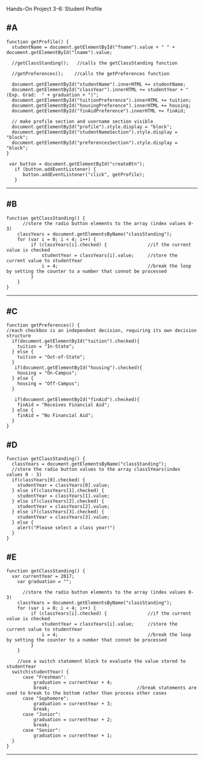 Hands-On Project 3-6:  Student Profile

#A
----------------------------------------------------------------------------------
    function getProfile() {
      studentName = document.getElementById("fname").value + " " + document.getElementById("lname").value;

      //getClassStanding();   //calls the getClassStanding function

      //getPreferences();    //calls the getPreferences function

      document.getElementById("studentName").innerHTML += studentName;
      document.getElementById("classYear").innerHTML += studentYear + " (Exp. Grad:  " + graduation + ")";
      document.getElementById("tuitionPreference").innerHTML += tuition;
      document.getElementById("housingPreference").innerHTML += housing;
      document.getElementById("finAidPreference").innerHTML += finAid;

      // make profile section and username section visible
      document.getElementById("profile").style.display = "block";
      document.getElementById("studentNameSection").style.display = "block";	  
      document.getElementById("preferencesSection").style.display = "block";
    }
    
     var button = document.getElementById("createBtn");
       if (button.addEventListener) {
          button.addEventListener("click", getProfile);
       }
----------------------------------------------------------------------------------
#B
----------------------------------------------------------------------------------
    function getClassStanding() {
          //store the radio button elements to the array (index values 0-3)
        classYears = document.getElementsByName("classStanding");    
        for (var i = 0; i < 4; i++) {
             if (classYears[i].checked) {               //if the current value is checked
                 studentYear = classYears[i].value;     //store the current value to studentYear
                 i = 4;                                 //break the loop by setting the counter to a number that connot be processed
             }
        }
    }

----------------------------------------------------------------------------------
#C
----------------------------------------------------------------------------------
    function getPreferences() {
    //each checkbox is an independent decision, requiring its own decision structure
      if(document.getElementById("tuition").checked){
        tuition = "In-State";
      } else {
        tuition = "Out-of-State";    
      }
       if(document.getElementById("housing").checked){
        housing = "On-Campus";
      } else {
        housing = "Off-Campus";    
      }

       if(document.getElementById("finAid").checked){
        finAid = "Receives Financial Aid";
      } else {
        finAid = "No Financial Aid";    
      }
    }

#D
----------------------------------------------------------------------------------
    function getClassStanding() {
      classYears = document.getElementsByName("classStanding");
      //store the radio button values to the array classSYears(index values 0 - 3)
      if(classYears[0].checked) {
        studentYear = classYears[0].value;
      } else if(classYears[1].checked) {
        studentYear = classYears[1].value;
      } else if(classYears[2].checked) {
        studentYear = classYears[2].value;
      } else if(classYears[3].checked) {
        studentYear = classYears[3].value;
      } else {
        alert("Please select a class year!")
      }
    }
#E
----------------------------------------------------------------------------------
    function getClassStanding() {
      var currentYear = 2017;
        var graduation = "";

          //store the radio button elements to the array (index values 0-3)
        classYears = document.getElementsByName("classStanding");    
        for (var i = 0; i < 4; i++) {
             if (classYears[i].checked) {               //if the current value is checked
                 studentYear = classYears[i].value;     //store the current value to studentYear
                 i = 4;                                 //break the loop by setting the counter to a number that connot be processed
             }
        }

        //use a switch statement block to evaluate the value stored to studentYear
      switch(studentYear) {
          case "Freshman":
              graduation = currentYear + 4;
              break;                                //break statements are used to break to the bottom rather than process other cases
          case "Sophomore":
              graduation = currentYear + 3;
              break;
          case "Junior":
              graduation = currentYear + 2;
              break;
          case "Senior":
              graduation = currentYear + 1;
      }
    }
----------------------------------------------------------------------------------